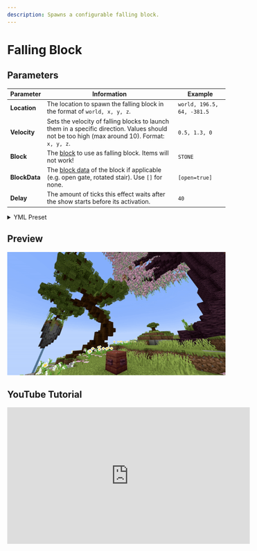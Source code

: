 ```yaml
---
description: Spawns a configurable falling block.
---
```


# Falling Block

## Parameters

| Parameter     | Information                                                                                                                                   | Example                    |
|---------------|-----------------------------------------------------------------------------------------------------------------------------------------------|----------------------------|
| **Location**  | The location to spawn the falling block in the format of `world, x, y, z`.                                                                    | `world, 196.5, 64, -381.5` |
| **Velocity**  | Sets the velocity of falling blocks to launch them in a specific direction. Values should not be too high (max around 10). Format: `x, y, z`. | `0.5, 1.3, 0`              |
| **Block**     | The [block](https://hub.spigotmc.org/javadocs/bukkit/org/bukkit/Material.html) to use as falling block. Items will not work!                  | `STONE`                    |
| **BlockData** | The [block data](https://minecraft.wiki/w/Block_states) of the block if applicable (e.g. open gate, rotated stair). Use `[]` for none.        | `[open=true]`              |
| **Delay**     | The amount of ticks this effect waits after the show starts before its activation.                                                            | `40`                       |

<details>
<summary>YML Preset</summary>

```yaml
'1':
Type: FALLING_BLOCK
Location: world, 0, 0, 0
Velocity: 0, 0, 0
Block: STONE
BlockData: []
Delay: 0
```

</details>

## Preview

![Falling Block Preview](../assets/previews/falling-block.gif)

## YouTube Tutorial

<iframe width="560" height="315" src="https://www.youtube.com/embed/nDk6b2ZV6wE" title="YouTube video player" frameborder="0" allow="accelerometer; autoplay; clipboard-write; encrypted-media; gyroscope; picture-in-picture" allowfullscreen></iframe>
